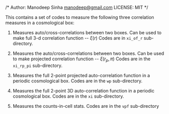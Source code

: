 /* Author: Manodeep Sinha <manodeep@gmail.com>
	 LICENSE: MIT 
*/

This contains a set of codes to measure the following
three correlation measures in a cosmological box: 

1. Measures auto/cross-correlations between two boxes. 
Can be used to make full 3-d correlation function --  $\xi(r)$
Codes are in `xi_of_r` sub-directory.

2. Measures the auto/cross-correlations between two boxes.
Can be used to make projected correlation function -- $\xi(r_p,\pi)$
Codes are in the `xi_rp_pi` sub-directory.

3. Measures the full 2-point projected auto-correlation function
in a periodic cosmological box. Codes are in the `wp` sub-directory.

4. Measures the full 2-point 3D auto-correlation function
in a periodic cosmological box. Codes are in the `xi` sub-directory.

5. Measures the counts-in-cell stats. Codes are in the `vpf` sub-directory
